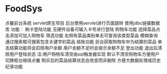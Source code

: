 # FoodSys
点餐前台系统
servlet原生项目
后台使用servlet进行页面跳转 
使用jdbc链接数据库
功能：
  刷卡登陆功能 无硬件设备可输入卡号进行登陆 
  购物车功能   选择菜品点击添加可加入购物车
  筛选功能     右侧有菜品类别单击可查询该类型菜品 
  模糊查询     通过搜索框可搜索包含关键字的菜品
  结账功能     前台获取购物车中为结算的菜品 单击结算功能将会扣除用户余额 用户余额不足时会提示余额不足
  登出功能     退出后清除用户登陆状态
 注:用户购物车清空由sql触发器实现 默认不清空购物车方便用户切换柜台继续点餐 购买后的菜品结算状态会改变而非删除 方便大数据处理或历史纪录功能
